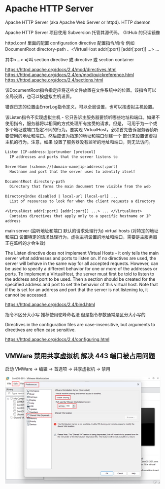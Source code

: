 # Apache HTTP Server 

Apache HTTP Server (aka Apache Web Server or httpd). HTTP daemon

Apache HTTP Server 项目使用 Subversion 托管其源代码。 GitHub 的只读镜像

httpd.conf 里面的配置  configuration directive 配置指令/命令 例如DocumentRoot directory-path	、<VirtualHost addr[:port] [addr[:port]] ...> ... </VirtualHost>

其中<...> 可叫 section directive 或 directive 或  section container

https://httpd.apache.org/docs/2.4/mod/directives.html  
https://httpd.apache.org/docs/2.4/en/mod/quickreference.html  
https://httpd.apache.org/docs/2.4/sections.html

该DocumentRoot指令指定应将这些文件放置在文件系统中的位置。该指令可以全局设置，也可以按虚拟主机设置。

错误日志的位置由ErrorLog指令定义，可以全局设置，也可以按虚拟主机设置。

该Listen指令不实现虚拟主机 - 它只告诉主服务器要侦听哪些地址和端口。如果不 <VirtualHost> 使用指令，服务器将以相同的方式处理所有接受的请求。但是， <VirtualHost> 可用于为一个或多个地址或端口指定不同的行为。要实现 VirtualHost，必须首先告诉服务器侦听要使用的地址和端口。然后应该为指定的地址和端口创建一个 <VirtualHost>部分来设置该虚拟主机的行为。注意，如果 <VirtualHost> 设置了服务器没有监听的地址和端口，则无法访问。

```
Listen [IP-address:]portnumber [protocol]		  
  IP addresses and ports that the server listens to

ServerName [scheme://]domain-name|ip-address[:port]		
  Hostname and port that the server uses to identify itself

DocumentRoot directory-path  	
  Directory that forms the main document tree visible from the web

DirectoryIndex disabled | local-url [local-url] ...	
  List of resources to look for when the client requests a directory

<VirtualHost addr[:port] [addr[:port]] ...> ... </VirtualHost>		
  Contains directives that apply only to a specific hostname or IP address
```

main server  (监听地址和端口 默认的请求处理行为) 
virtual hosts  (对特定的地址和端口 设置特定的请求处理行为，虚拟主机设置的地址和端口，需要是主服务器正在监听的才会生效)

The Listen directive does not implement Virtual Hosts - it only tells the main server what addresses and ports to listen on. If no <VirtualHost> directives are used, the server will behave in the same way for all accepted requests. However, <VirtualHost> can be used to specify a different behavior for one or more of the addresses or ports. To implement a VirtualHost, the server must first be told to listen to the address and port to be used. Then a <VirtualHost> section should be created for the specified address and port to set the behavior of this virtual host. Note that if the <VirtualHost> is set for an address and port that the server is not listening to, it cannot be accessed.

https://httpd.apache.org/docs/2.4/bind.html

指令不区分大小写 推荐使用驼峰命名法 但是指令参数通常是区分大小写的

Directives in the configuration files are case-insensitive, but arguments to directives are often case sensitive. 

https://httpd.apache.org/docs/2.4/configuring.html

## VMWare 禁用共享虚拟机 解决 443 端口被占用问题

启动 VMWare -> 编辑 -> 首选项 -> 共享虚拟机 -> 禁用

![01.png](Apache/01.png)
